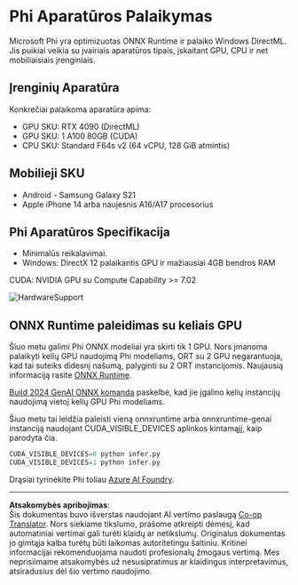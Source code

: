 <!--
CO_OP_TRANSLATOR_METADATA:
{
  "original_hash": "8cdc17ce0f10535da30b53d23fe1a795",
  "translation_date": "2025-09-12T14:50:01+00:00",
  "source_file": "md/01.Introduction/01/01.Hardwaresupport.md",
  "language_code": "lt"
}
-->
# Phi Aparatūros Palaikymas

Microsoft Phi yra optimizuotas ONNX Runtime ir palaiko Windows DirectML. Jis puikiai veikia su įvairiais aparatūros tipais, įskaitant GPU, CPU ir net mobiliaisiais įrenginiais.

## Įrenginių Aparatūra
Konkrečiai palaikoma aparatūra apima:

- GPU SKU: RTX 4090 (DirectML)
- GPU SKU: 1 A100 80GB (CUDA)
- CPU SKU: Standard F64s v2 (64 vCPU, 128 GiB atmintis)

## Mobilieji SKU

- Android - Samsung Galaxy S21
- Apple iPhone 14 arba naujesnis A16/A17 procesorius

## Phi Aparatūros Specifikacija

- Minimalūs reikalavimai.
- Windows: DirectX 12 palaikantis GPU ir mažiausiai 4GB bendros RAM

CUDA: NVIDIA GPU su Compute Capability >= 7.02

![HardwareSupport](../../../../../imgs/01/01/01.phihardware.png)

## ONNX Runtime paleidimas su keliais GPU

Šiuo metu galimi Phi ONNX modeliai yra skirti tik 1 GPU. Nors įmanoma palaikyti kelių GPU naudojimą Phi modeliams, ORT su 2 GPU negarantuoja, kad tai suteiks didesnį našumą, palyginti su 2 ORT instancijomis. Naujausią informaciją rasite [ONNX Runtime](https://onnxruntime.ai/).

[Build 2024 GenAI ONNX komanda](https://youtu.be/WLW4SE8M9i8?si=EtG04UwDvcjunyfC) paskelbė, kad jie įgalino kelių instancijų naudojimą vietoj kelių GPU Phi modeliams.

Šiuo metu tai leidžia paleisti vieną onnxruntime arba onnxruntime-genai instanciją naudojant CUDA_VISIBLE_DEVICES aplinkos kintamąjį, kaip parodyta čia.

```Python
CUDA_VISIBLE_DEVICES=0 python infer.py
CUDA_VISIBLE_DEVICES=1 python infer.py
```

Drąsiai tyrinėkite Phi toliau [Azure AI Foundry](https://ai.azure.com).

---

**Atsakomybės apribojimas**:  
Šis dokumentas buvo išverstas naudojant AI vertimo paslaugą [Co-op Translator](https://github.com/Azure/co-op-translator). Nors siekiame tikslumo, prašome atkreipti dėmesį, kad automatiniai vertimai gali turėti klaidų ar netikslumų. Originalus dokumentas jo gimtąja kalba turėtų būti laikomas autoritetingu šaltiniu. Kritinei informacijai rekomenduojama naudoti profesionalų žmogaus vertimą. Mes neprisiimame atsakomybės už nesusipratimus ar klaidingus interpretavimus, atsiradusius dėl šio vertimo naudojimo.